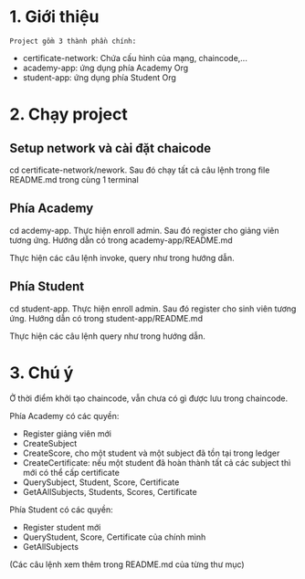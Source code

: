 # 1. Giới thiệu

    Project gồm 3 thành phần chính:

- certificate-network: Chứa cấu hình của mạng, chaincode,...
- academy-app: ứng dụng phía Academy Org
- student-app: ứng dụng phía Student Org

# 2. Chạy project

## Setup network và cài đặt chaicode

cd certificate-network/nework. Sau đó chạy tất cả câu lệnh trong file README.md trong cùng 1 terminal

## Phía Academy

cd acdemy-app. Thực hiện enroll admin. Sau đó register cho giảng viên tương ứng. Hướng dẫn có trong academy-app/README.md

Thực hiện các câu lệnh invoke, query như trong hướng dẫn.

## Phía Student

cd student-app. Thực hiện enroll admin. Sau đó register cho sinh viên tương ứng. Hướng dẫn có trong student-app/README.md

Thực hiện các câu lệnh query như trong hướng dẫn.

# 3. Chú ý

Ở thời điểm khởi tạo chaincode, vẫn chưa có gì được lưu trong chaincode.

Phía Academy có các quyền:
- Register giảng viên mới
- CreateSubject
- CreateScore, cho một student và một subject đã tồn tại trong ledger
- CreateCertificate: nếu một student đã hoàn thành tất cả các subject thì mới có thể  cấp certificate
- QuerySubject, Student, Score, Certificate
- GetAAllSubjects, Students, Scores, Certificate

Phía Student có các quyền:
- Register student mới
- QueryStudent, Score, Certificate của chính mình
- GetAllSubjects

(Các câu lệnh xem thêm trong README.md của từng thư mục)